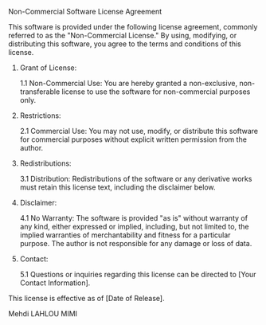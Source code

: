 Non-Commercial Software License Agreement

This software is provided under the following license agreement, commonly referred to as the "Non-Commercial License." By using, modifying, or distributing this software, you agree to the terms and conditions of this license.

1. Grant of License:

   1.1 Non-Commercial Use: You are hereby granted a non-exclusive, non-transferable license to use the software for non-commercial purposes only.

2. Restrictions:

   2.1 Commercial Use: You may not use, modify, or distribute this software for commercial purposes without explicit written permission from the author.

3. Redistributions:

   3.1 Distribution: Redistributions of the software or any derivative works must retain this license text, including the disclaimer below.

4. Disclaimer:

   4.1 No Warranty: The software is provided "as is" without warranty of any kind, either expressed or implied, including, but not limited to, the implied warranties of merchantability and fitness for a particular purpose. The author is not responsible for any damage or loss of data.

5. Contact:

   5.1 Questions or inquiries regarding this license can be directed to [Your Contact Information].

This license is effective as of [Date of Release].

Mehdi LAHLOU MIMI

